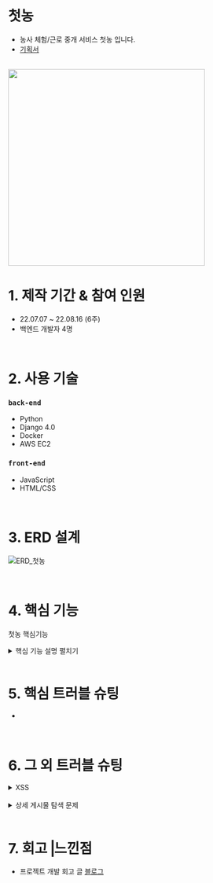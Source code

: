 # 첫농
- 농사 체험/근로 중개 서비스 첫농 입니다.
- [기획서](https://autumn-fog-802.notion.site/58ba2147a1df41839cd9b1c973dda337)

<br>

<img src="https://user-images.githubusercontent.com/104343834/186075393-9166da84-badb-4b08-ae5c-5e34b7a059ad.png" width="400">

# 1. 제작 기간 & 참여 인원
- 22.07.07 ~ 22.08.16 (6주)
- 백엔드 개발자 4명

<br>

# 2. 사용 기술
### `back-end`  
  - Python
  - Django 4.0
  - Docker
  - AWS EC2
  
### `front-end`
  - JavaScript
  - HTML/CSS

<br>

# 3. ERD 설계

![ERD_첫농](https://user-images.githubusercontent.com/104343834/186077962-316059fe-8bb1-4492-bb7e-b270f7dbb3ea.png)

<br>

# 4. 핵심 기능
첫농 핵심기능

<details>
<summary>핵심 기능 설명 펼치기</summary>
<div markdown="1">       

- 공고 신청 ✅ [코드 확인](https://github.com/HWISU96-Portfolio/Firstfarm_backend/blob/6f9fcadee634c3e98aa285c68344ef972b97e55f/article/views.py#L199-L212)  
  - 해당 article_id 와 현재 user 신청기록 DB에 저장  
  
  
- 지원자 선발 ✅ [코드 확인](https://github.com/HWISU96-Portfolio/Firstfarm_backend/blob/6f9fcadee634c3e98aa285c68344ef972b97e55f/article/views.py#L256-L274)  
  - 자신이 올린 공고중 특정 공고에 지원한 신청자 조회 및 선발
  
- 공고 마감 ✅ [코드 확인](https://github.com/HWISU96-Portfolio/Firstfarm_backend/blob/6f9fcadee634c3e98aa285c68344ef972b97e55f/article/views.py#L188-L196)  
  - 선발 완료한 공고 마감
  
</div>
</details>

<br>

# 5. 핵심 트러블 슈팅
- 

<br>

# 6. 그 외 트러블 슈팅

<details>
<summary>XSS</summary>
<div markdown="1">       

배포 직후 반사형 XSS 공격이 들어와 브라우저에서 악성 스크립트가 실행되는 문제 발생  
→ Javascript에서 정규표현식으로 치환하여 기초적인 방어 기능 구현  
→ 라이브러리 (lucy-xss-servlet-filter) 사용을 통한 XSS 취약점 보완 방법 탐색
  
✅ [코드 확인](https://github.com/gyuhyeongH/firstfarm_front2/blob/837f7e5cefe37222e1d0ba248ad556e61de9d9c5/js/articleupload.js#L1-L9)
</div>
</details>

<br>

<details>
<summary>상세 게시물 탐색 문제</summary>
<div markdown="1">       

여러 게시물들 중 특정 게시물을 클릭했을때, 해당하는 경로를 제대로 지정하지 못하는 문제 발생  
→ 클릭한 게시물의 article_id 값을 사용하기 위해 로컬 스토리지에 데이터를 저장하여 전달

  
✅ [코드 확인](https://github.com/gyuhyeongH/firstfarm_front2/blob/837f7e5cefe37222e1d0ba248ad556e61de9d9c5/js/articledetail.js#L1-L4)
</div>
</details>

<br>

# 7. 회고⎟느낀점
- 프로젝트 개발 회고 글 [블로그](https://goonmorning.tistory.com/)

